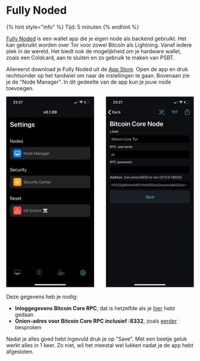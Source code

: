 # Fully Noded

{% hint style="info" %}
Tijd: 5 minuten
{% endhint %}

[Fully Noded](https://github.com/Fonta1n3/FullyNoded#why-fully-noded%EF%B8%8F) is een wallet app die je eigen node als backend gebruikt. Het kan gebruikt worden over Tor voor zowel Bitcoin als Lightning. Vanaf iedere plek in de wereld. Het biedt ook de mogelijkheid om je hardware wallet, zoals een Coldcard, aan te sluiten en zo gebruik te maken van PSBT.

Allereerst download je Fully Noded uit de [App Store](https://apps.apple.com/us/app/fully-noded/id1436425586). Open de app en druk rechtsonder op het tandwiel om naar de instellingen te gaan. Bovenaan zie je de "Node Manager". In dit gedeelte van de app kun je jouw node toevoegen.

![Het instellen van jouw eigen node in Fully Noded](../.gitbook/assets/instel.png)

Deze gegevens heb je nodig:

* **Inloggegevens Bitcoin Core RPC**, dat is hetzelfde als je [hier](https://docs.theroadtonode.com/bitcoin-core/configuratie-en-starten#authenticatie) hebt gedaan
* **Onion-adres voor Bitcoin Core RPC inclusief :8332**, zoals [eerder](https://docs.theroadtonode.com/bitcoin-core/tor-aanpassen#onion-adres) besproken

Nadat je alles goed hebt ingevuld druk je op "Save". Met een beetje geluk werkt alles in 1 keer. Zo niet, wil het meestal wel lukken nadat je de app hebt afgesloten.

